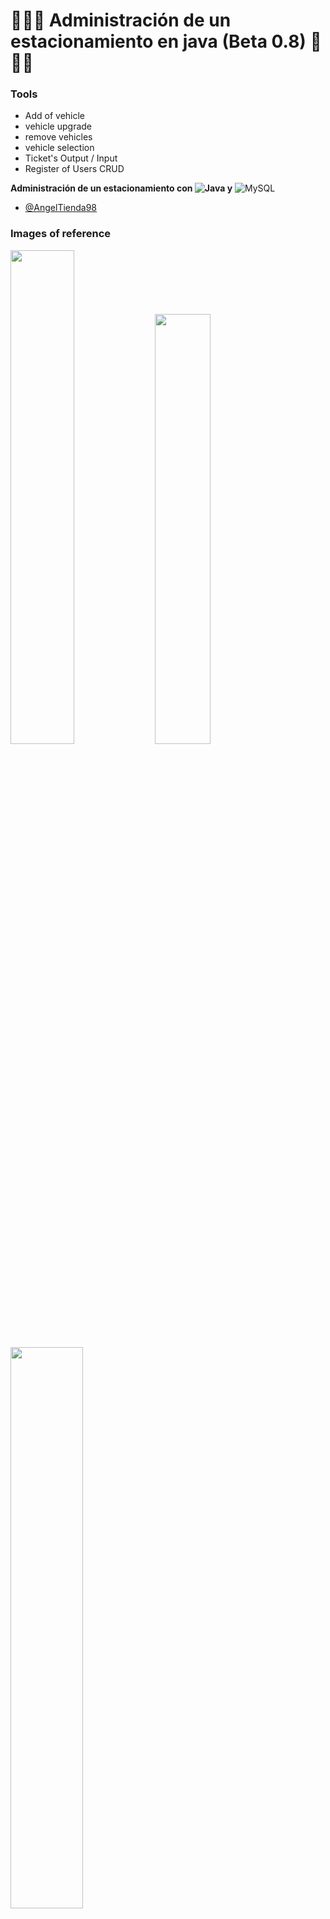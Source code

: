 # 🚗🚕🚙 Administración de un estacionamiento en java (Beta 0.8) 🚗🚕🚙

### Tools

- Add of vehicle
- vehicle upgrade
- remove vehicles
- vehicle selection
- Ticket's Output / Input
- Register of Users CRUD

**Administración de un estacionamiento con ![Java](https://img.shields.io/badge/java-%23ED8B00.svg?style=for-the-badge&logo=java&logoColor=white) y** ![MySQL](https://img.shields.io/badge/mysql-%2300f.svg?style=for-the-badge&logo=mysql&logoColor=white)

- [@AngelTienda98](https://www.github.com/AngelTienda98)

### Images of reference

<img src="https://cloudserver.bytesystem.net/imagenesAll/estacionamiento1.JPG" width="45%"> <img src="https://cloudserver.bytesystem.net/imagenesAll/estacionamiento2.JPG" width="42%">
<img src="https://cloudserver.bytesystem.net/imagenesAll/estacionamientoTicket.JPG" width="48%">





